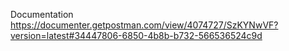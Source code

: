 Documentation
https://documenter.getpostman.com/view/4074727/SzKYNwVF?version=latest#34447806-6850-4b8b-b732-566536524c9d
